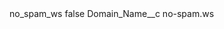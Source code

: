 <?xml version="1.0" encoding="UTF-8"?>
<CustomMetadata xmlns="http://soap.sforce.com/2006/04/metadata" xmlns:xsi="http://www.w3.org/2001/XMLSchema-instance" xmlns:xsd="http://www.w3.org/2001/XMLSchema">
    <label>no_spam_ws</label>
    <protected>false</protected>
    <values>
        <field>Domain_Name__c</field>
        <value xsi:type="xsd:string">no-spam.ws</value>
    </values>
</CustomMetadata>
